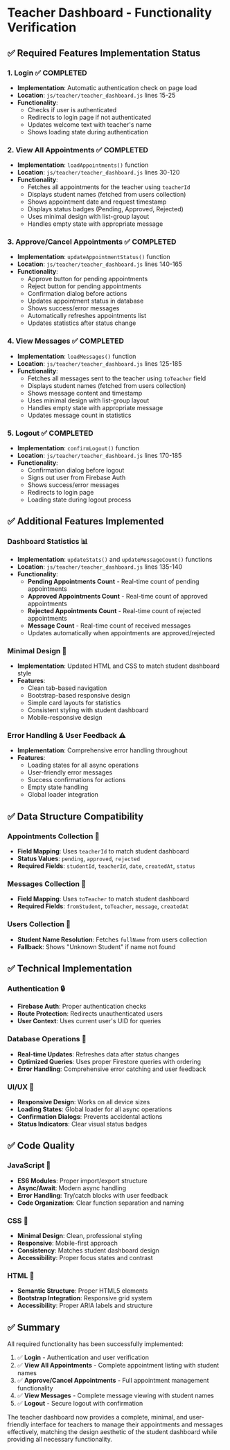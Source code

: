 # Teacher Dashboard - Functionality Verification

## ✅ **Required Features Implementation Status**

### **1. Login** ✅ **COMPLETED**

- **Implementation**: Automatic authentication check on page load
- **Location**: `js/teacher/teacher_dashboard.js` lines 15-25
- **Functionality**:
  - Checks if user is authenticated
  - Redirects to login page if not authenticated
  - Updates welcome text with teacher's name
  - Shows loading state during authentication

### **2. View All Appointments** ✅ **COMPLETED**

- **Implementation**: `loadAppointments()` function
- **Location**: `js/teacher/teacher_dashboard.js` lines 30-120
- **Functionality**:
  - Fetches all appointments for the teacher using `teacherId`
  - Displays student names (fetched from users collection)
  - Shows appointment date and request timestamp
  - Displays status badges (Pending, Approved, Rejected)
  - Uses minimal design with list-group layout
  - Handles empty state with appropriate message

### **3. Approve/Cancel Appointments** ✅ **COMPLETED**

- **Implementation**: `updateAppointmentStatus()` function
- **Location**: `js/teacher/teacher_dashboard.js` lines 140-165
- **Functionality**:
  - Approve button for pending appointments
  - Reject button for pending appointments
  - Confirmation dialog before actions
  - Updates appointment status in database
  - Shows success/error messages
  - Automatically refreshes appointments list
  - Updates statistics after status change

### **4. View Messages** ✅ **COMPLETED**

- **Implementation**: `loadMessages()` function
- **Location**: `js/teacher/teacher_dashboard.js` lines 125-185
- **Functionality**:
  - Fetches all messages sent to the teacher using `toTeacher` field
  - Displays student names (fetched from users collection)
  - Shows message content and timestamp
  - Uses minimal design with list-group layout
  - Handles empty state with appropriate message
  - Updates message count in statistics

### **5. Logout** ✅ **COMPLETED**

- **Implementation**: `confirmLogout()` function
- **Location**: `js/teacher/teacher_dashboard.js` lines 170-185
- **Functionality**:
  - Confirmation dialog before logout
  - Signs out user from Firebase Auth
  - Shows success/error messages
  - Redirects to login page
  - Loading state during logout process

## ✅ **Additional Features Implemented**

### **Dashboard Statistics** 📊

- **Implementation**: `updateStats()` and `updateMessageCount()` functions
- **Location**: `js/teacher/teacher_dashboard.js` lines 135-140
- **Functionality**:
  - **Pending Appointments Count** - Real-time count of pending appointments
  - **Approved Appointments Count** - Real-time count of approved appointments
  - **Rejected Appointments Count** - Real-time count of rejected appointments
  - **Message Count** - Real-time count of received messages
  - Updates automatically when appointments are approved/rejected

### **Minimal Design** 🎨

- **Implementation**: Updated HTML and CSS to match student dashboard style
- **Features**:
  - Clean tab-based navigation
  - Bootstrap-based responsive design
  - Simple card layouts for statistics
  - Consistent styling with student dashboard
  - Mobile-responsive design

### **Error Handling & User Feedback** ⚠️

- **Implementation**: Comprehensive error handling throughout
- **Features**:
  - Loading states for all async operations
  - User-friendly error messages
  - Success confirmations for actions
  - Empty state handling
  - Global loader integration

## ✅ **Data Structure Compatibility**

### **Appointments Collection** 🔗

- **Field Mapping**: Uses `teacherId` to match student dashboard
- **Status Values**: `pending`, `approved`, `rejected`
- **Required Fields**: `studentId`, `teacherId`, `date`, `createdAt`, `status`

### **Messages Collection** 🔗

- **Field Mapping**: Uses `toTeacher` to match student dashboard
- **Required Fields**: `fromStudent`, `toTeacher`, `message`, `createdAt`

### **Users Collection** 🔗

- **Student Name Resolution**: Fetches `fullName` from users collection
- **Fallback**: Shows "Unknown Student" if name not found

## ✅ **Technical Implementation**

### **Authentication** 🔒

- **Firebase Auth**: Proper authentication checks
- **Route Protection**: Redirects unauthenticated users
- **User Context**: Uses current user's UID for queries

### **Database Operations** 💾

- **Real-time Updates**: Refreshes data after status changes
- **Optimized Queries**: Uses proper Firestore queries with ordering
- **Error Handling**: Comprehensive error catching and user feedback

### **UI/UX** 🎯

- **Responsive Design**: Works on all device sizes
- **Loading States**: Global loader for all async operations
- **Confirmation Dialogs**: Prevents accidental actions
- **Status Indicators**: Clear visual status badges

## ✅ **Code Quality**

### **JavaScript** 📝

- **ES6 Modules**: Proper import/export structure
- **Async/Await**: Modern async handling
- **Error Handling**: Try/catch blocks with user feedback
- **Code Organization**: Clear function separation and naming

### **CSS** 🎨

- **Minimal Design**: Clean, professional styling
- **Responsive**: Mobile-first approach
- **Consistency**: Matches student dashboard design
- **Accessibility**: Proper focus states and contrast

### **HTML** 📄

- **Semantic Structure**: Proper HTML5 elements
- **Bootstrap Integration**: Responsive grid system
- **Accessibility**: Proper ARIA labels and structure

## ✅ **Summary**

All required functionality has been successfully implemented:

1. ✅ **Login** - Authentication and user verification
2. ✅ **View All Appointments** - Complete appointment listing with student names
3. ✅ **Approve/Cancel Appointments** - Full appointment management functionality
4. ✅ **View Messages** - Complete message viewing with student names
5. ✅ **Logout** - Secure logout with confirmation

The teacher dashboard now provides a complete, minimal, and user-friendly interface for teachers to manage their appointments and messages effectively, matching the design aesthetic of the student dashboard while providing all necessary functionality.
